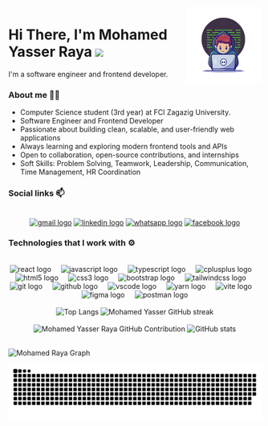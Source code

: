 <img align="right" src="https://raw.githubusercontent.com/mohamedelkashef15/mohamedelkashef15/main/github-profile.png" width="30%">
<h1>
  Hi There, I'm Mohamed Yasser Raya </a>
  <img src="https://media.giphy.com/media/hvRJCLFzcasrR4ia7z/giphy.gif" width="28">
</h1>
<p>I'm a software engineer and frontend developer. </p>

<h3>About me 👨‍💻</h4>

- Computer Science student (3rd year) at FCI Zagazig University.
- Software Engineer and Frontend Developer
- Passionate about building clean, scalable, and user-friendly web applications
- Always learning and exploring modern frontend tools and APIs
- Open to collaboration, open-source contributions, and internships
- Soft Skills: Problem Solving, Teamwork, Leadership, Communication, Time Management, HR Coordination
  
<h3>Social links 📫</h4>
<br/>
<div align="center">
  <a href="mailto:mohamedyasserraya@gmail.com"><img src="https://img.shields.io/static/v1?message=Gmail&logo=gmail&label=&color=D14836&logoColor=white&labelColor=&style=for-the-badge" width="200" alt="gmail logo"  /></a>
  <a href="https://www.linkedin.com/in/mohamedyasserraya"> <img src="https://img.shields.io/static/v1?message=LinkedIn&logo=linkedin&label=&color=0077B5&logoColor=white&labelColor=&style=for-the-badge" width="205" alt="linkedin logo"  /></a>
  <a href="https://wa.me/+201030404873"><img src="https://img.shields.io/static/v1?message=Whatsapp&logo=whatsapp&label=&color=25D366&logoColor=white&labelColor=&style=for-the-badge" width="255" alt="whatsapp logo"  /></a>
  <a href="https://www.facebook.com/mohamedmido.aboraia?mibextid=kFxxJD"><img src="https://img.shields.io/static/v1?message=Facebook&logo=facebook&label=&color=1877F2&logoColor=white&labelColor=&style=for-the-badge" width="250" alt="facebook logo"  /></a>
</div>
<h3>Technologies that I work with ⚙️</h3>
<br/>
<div align="center">
    <img src="https://cdn.jsdelivr.net/gh/devicons/devicon/icons/react/react-original.svg" height="70" alt="react logo"  title="React js"/>
  <img width="12" />
    <img src="https://cdn.jsdelivr.net/gh/devicons/devicon/icons/javascript/javascript-original.svg" height="70" alt="javascript logo"  title="javaScript"/>
  <img width="12" />
  <img src="https://cdn.jsdelivr.net/gh/devicons/devicon/icons/typescript/typescript-original.svg" height="70" alt="typescript logo" title="typeScript" />
  <img width="12" />
   <img src="https://cdn.jsdelivr.net/gh/devicons/devicon/icons/cplusplus/cplusplus-original.svg" height="70" alt="cplusplus logo"  title="C++"/>
  <img width="12" />
  <img src="https://cdn.jsdelivr.net/gh/devicons/devicon/icons/html5/html5-original.svg" height="70" alt="html5 logo"  title="html"/>
  <img width="12" />
  <img src="https://cdn.jsdelivr.net/gh/devicons/devicon/icons/css3/css3-original.svg" height="70" alt="css3 logo"  title="css"/>
  <img width="12" />
  <img src="https://cdn.jsdelivr.net/gh/devicons/devicon/icons/bootstrap/bootstrap-original.svg" height="70" alt="bootstrap logo"  title="bootstrap"/>
  <img width="12" />
  <img src="https://cdn.jsdelivr.net/gh/devicons/devicon/icons/tailwindcss/tailwindcss-original.svg" height="70" alt="tailwindcss logo"  title="tailwind css"/>
    <img width="12" />
  <img src="https://cdn.jsdelivr.net/gh/devicons/devicon/icons/git/git-original.svg" height="70" alt="git logo"  title="git"/>
  <img width="12" />
  <img src="https://cdn.jsdelivr.net/gh/devicons/devicon/icons/github/github-original.svg" height="70" alt="github logo"  title="github"/>
   <img width="12" />
  <img src="https://cdn.jsdelivr.net/gh/devicons/devicon/icons/vscode/vscode-original.svg" height="70" alt="vscode logo"  title="vs code"/>
  <img width="12" />
  <img src="https://cdn.jsdelivr.net/gh/devicons/devicon/icons/yarn/yarn-original.svg" height="70" alt="yarn logo"  title="yarn"/>
  <img width="12" />
  <img src="https://cdn.jsdelivr.net/gh/devicons/devicon/icons/vite/vite-original.svg" height="70" alt="vite logo"  title="vite"/>
  <img width="12" />
  <img src="https://cdn.jsdelivr.net/gh/devicons/devicon/icons/figma/figma-original.svg" height="70" alt="figma logo" title="figma"/>
<img width="12" />
<img src="https://cdn.jsdelivr.net/gh/devicons/devicon/icons/postman/postman-original.svg" height="70" alt="postman logo" title="postman"/>

</div>
<br/>

<div  align="center"> 
   <img src="https://github-readme-stats-anuraghazra1.vercel.app/api/top-langs/?username=Eng-Mohamed-Raya&theme=radical&hide_border=false&no-bg=true&no-frame=true&langs_count=10&layout=compact" alt="Top Langs"/>
   <img src="https://github-readme-streak-stats.herokuapp.com/?user=Eng-Mohamed-Raya&theme=radical&border=7F3FBF&background=0D1117" alt="Mohamed Yasser GitHub streak" height="166px"/>
</div>
<br/>
<div align="center">    
  <img src="https://github-profile-summary-cards.vercel.app/api/cards/profile-details?username=Eng-Mohamed-Raya&theme=radical" alt="Mohamed Yasser Raya GitHub Contribution"/>
  <img src="https://github-readme-stats.vercel.app/api?username=Eng-Mohamed-Raya&theme=radical&border=7F3FBF&background=0D1117&show_icons=true" alt="GitHub stats"/>
</div>
<br/>

![Mohamed Raya Graph](https://github-readme-activity-graph.vercel.app/graph?username=Eng-Mohamed-Raya&custom_title=Mohamed%20Yasser%20Raya%20GitHub%20Activity%20Graph&bg_color=0D1117&color=7F3FBF&line=7F3FBF&point=7F3FBF&area_color=FFFFFF&title_color=FFFFFF&area=true)

 <picture align="center">
  <source media="(prefers-color-scheme: dark)" srcset="https://raw.githubusercontent.com/ashu-guo/ashu-guo/master/assets/github-contribution-grid-snake.svg">
  <source media="(prefers-color-scheme: light)" srcset="https://raw.githubusercontent.com/ashu-guo/ashu-guo/master/assets/github-contribution-grid-snake.svg">
  <img alt="github contribution grid snake animation" src="https://raw.githubusercontent.com/ashu-guo/ashu-guo/master/assets/github-contribution-grid-snake.svg">
</picture>

